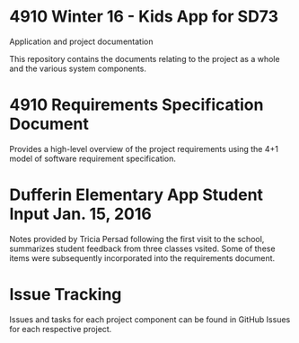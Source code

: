 # 4910 Winter 16 - Kids App for SD73
Application and project documentation

This repository contains the documents relating to the project as a whole and the various system components.

4910 Requirements Specification Document
========================================
Provides a high-level overview of the project requirements using the 4+1 model of software requirement specification.

Dufferin Elementary App Student Input Jan. 15, 2016
===================================================
Notes provided by Tricia Persad following the first visit to the school, summarizes student feedback from three classes vsited. Some of these items were subsequently incorporated into the requirements document.

Issue Tracking
=======================================
Issues and tasks for each project component can be found in GitHub Issues for each respective project. 
